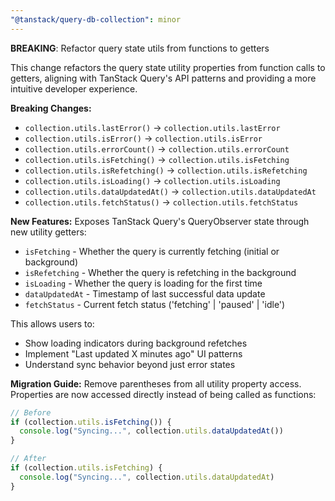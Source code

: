 ```yaml
---
"@tanstack/query-db-collection": minor
---
```


**BREAKING**: Refactor query state utils from functions to getters

This change refactors the query state utility properties from function calls to getters, aligning with TanStack Query's API patterns and providing a more intuitive developer experience.

**Breaking Changes:**

- `collection.utils.lastError()` → `collection.utils.lastError`
- `collection.utils.isError()` → `collection.utils.isError`
- `collection.utils.errorCount()` → `collection.utils.errorCount`
- `collection.utils.isFetching()` → `collection.utils.isFetching`
- `collection.utils.isRefetching()` → `collection.utils.isRefetching`
- `collection.utils.isLoading()` → `collection.utils.isLoading`
- `collection.utils.dataUpdatedAt()` → `collection.utils.dataUpdatedAt`
- `collection.utils.fetchStatus()` → `collection.utils.fetchStatus`

**New Features:**
Exposes TanStack Query's QueryObserver state through new utility getters:

- `isFetching` - Whether the query is currently fetching (initial or background)
- `isRefetching` - Whether the query is refetching in the background
- `isLoading` - Whether the query is loading for the first time
- `dataUpdatedAt` - Timestamp of last successful data update
- `fetchStatus` - Current fetch status ('fetching' | 'paused' | 'idle')

This allows users to:

- Show loading indicators during background refetches
- Implement "Last updated X minutes ago" UI patterns
- Understand sync behavior beyond just error states

**Migration Guide:**
Remove parentheses from all utility property access. Properties are now accessed directly instead of being called as functions:

```typescript
// Before
if (collection.utils.isFetching()) {
  console.log("Syncing...", collection.utils.dataUpdatedAt())
}

// After
if (collection.utils.isFetching) {
  console.log("Syncing...", collection.utils.dataUpdatedAt)
}
```
